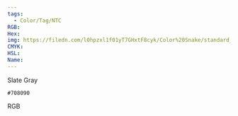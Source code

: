 ```yaml
---
tags:
  - Color/Tag/NTC
RGB:
Hex:
img: https://filedn.com/l0hpzxl1f01yT7GHxtF8cyk/Color%20Snake/standard_csv_to_svg/%23/708090.svg
CMYK:
HSL:
Name:
---
```

Slate Gray
```palette
#708090
```
RGB
